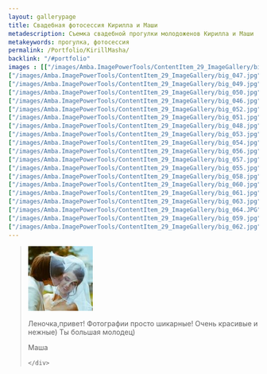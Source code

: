 ```yaml
---
layout: gallerypage
title: Свадебная фотосессия Кирилла и Маши
metadescription: Съемка свадебной прогулки молодоженов Кирилла и Маши
metakeywords: прогулка, фотосессия
permalink: /Portfolio/KirillMasha/
backlink: "/#portfolio"
images : [["/images/Amba.ImagePowerTools/ContentItem_29_ImageGallery/big_045.jpg", "/images/Amba.ImageCache/Default/Amba.ImagePowerTools/ContentItem_29_ImageGallery/big_045-DE91E73BE9C37EDAAEEF74A71944B1F6.jpg", ""],
["/images/Amba.ImagePowerTools/ContentItem_29_ImageGallery/big_047.jpg", "/images/Amba.ImageCache/Default/Amba.ImagePowerTools/ContentItem_29_ImageGallery/big_047-DE91E73BE9C37EDAAEEF74A71944B1F6.jpg", "интересные места для фотосессии Киров"],
["/images/Amba.ImagePowerTools/ContentItem_29_ImageGallery/big_049.jpg", "/images/Amba.ImageCache/Default/Amba.ImagePowerTools/ContentItem_29_ImageGallery/big_049-DE91E73BE9C37EDAAEEF74A71944B1F6.jpg", "интересные места для фотосессии Киров"],
["/images/Amba.ImagePowerTools/ContentItem_29_ImageGallery/big_050.jpg", "/images/Amba.ImageCache/Default/Amba.ImagePowerTools/ContentItem_29_ImageGallery/big_050-DE91E73BE9C37EDAAEEF74A71944B1F6.jpg", "интересные места для фотосессии Киров"],
["/images/Amba.ImagePowerTools/ContentItem_29_ImageGallery/big_046.jpg", "/images/Amba.ImageCache/Default/Amba.ImagePowerTools/ContentItem_29_ImageGallery/big_046-DE91E73BE9C37EDAAEEF74A71944B1F6.jpg", "интересные места для фотосессии Киров"],
["/images/Amba.ImagePowerTools/ContentItem_29_ImageGallery/big_052.jpg", "/images/Amba.ImageCache/Default/Amba.ImagePowerTools/ContentItem_29_ImageGallery/big_052-DE91E73BE9C37EDAAEEF74A71944B1F6.jpg", "интересные места для фотосессии Киров"],
["/images/Amba.ImagePowerTools/ContentItem_29_ImageGallery/big_051.jpg", "/images/Amba.ImageCache/Default/Amba.ImagePowerTools/ContentItem_29_ImageGallery/big_051-DE91E73BE9C37EDAAEEF74A71944B1F6.jpg", "интересные места для фотосессии Киров"],
["/images/Amba.ImagePowerTools/ContentItem_29_ImageGallery/big_048.jpg", "/images/Amba.ImageCache/Default/Amba.ImagePowerTools/ContentItem_29_ImageGallery/big_048-DE91E73BE9C37EDAAEEF74A71944B1F6.jpg", "интересные места для фотосессии Киров"],
["/images/Amba.ImagePowerTools/ContentItem_29_ImageGallery/big_053.jpg", "/images/Amba.ImageCache/Default/Amba.ImagePowerTools/ContentItem_29_ImageGallery/big_053-DE91E73BE9C37EDAAEEF74A71944B1F6.jpg", "интересные места для фотосессии Киров"],
["/images/Amba.ImagePowerTools/ContentItem_29_ImageGallery/big_054.jpg", "/images/Amba.ImageCache/Default/Amba.ImagePowerTools/ContentItem_29_ImageGallery/big_054-DE91E73BE9C37EDAAEEF74A71944B1F6.jpg", "интересные места для фотосессии Киров"],
["/images/Amba.ImagePowerTools/ContentItem_29_ImageGallery/big_056.jpg", "/images/Amba.ImageCache/Default/Amba.ImagePowerTools/ContentItem_29_ImageGallery/big_056-DE91E73BE9C37EDAAEEF74A71944B1F6.jpg", "интересные места для фотосессии Киров"],
["/images/Amba.ImagePowerTools/ContentItem_29_ImageGallery/big_057.jpg", "/images/Amba.ImageCache/Default/Amba.ImagePowerTools/ContentItem_29_ImageGallery/big_057-DE91E73BE9C37EDAAEEF74A71944B1F6.jpg", "интересные места для фотосессии Киров"],
["/images/Amba.ImagePowerTools/ContentItem_29_ImageGallery/big_055.jpg", "/images/Amba.ImageCache/Default/Amba.ImagePowerTools/ContentItem_29_ImageGallery/big_055-DE91E73BE9C37EDAAEEF74A71944B1F6.jpg", "интересные места для фотосессии Киров"],
["/images/Amba.ImagePowerTools/ContentItem_29_ImageGallery/big_058.jpg", "/images/Amba.ImageCache/Default/Amba.ImagePowerTools/ContentItem_29_ImageGallery/big_058-DE91E73BE9C37EDAAEEF74A71944B1F6.jpg", "интересные места для фотосессии Киров"],
["/images/Amba.ImagePowerTools/ContentItem_29_ImageGallery/big_060.jpg", "/images/Amba.ImageCache/Default/Amba.ImagePowerTools/ContentItem_29_ImageGallery/big_060-DE91E73BE9C37EDAAEEF74A71944B1F6.jpg", "интересные места для фотосессии Киров"],
["/images/Amba.ImagePowerTools/ContentItem_29_ImageGallery/big_061.jpg", "/images/Amba.ImageCache/Default/Amba.ImagePowerTools/ContentItem_29_ImageGallery/big_061-DE91E73BE9C37EDAAEEF74A71944B1F6.jpg", "интересные места для фотосессии Киров"],
["/images/Amba.ImagePowerTools/ContentItem_29_ImageGallery/big_063.jpg", "/images/Amba.ImageCache/Default/Amba.ImagePowerTools/ContentItem_29_ImageGallery/big_063-DE91E73BE9C37EDAAEEF74A71944B1F6.jpg", "интересные места для фотосессии Киров"],
["/images/Amba.ImagePowerTools/ContentItem_29_ImageGallery/big_064.JPG", "/images/Amba.ImageCache/Default/Amba.ImagePowerTools/ContentItem_29_ImageGallery/big_064-DE91E73BE9C37EDAAEEF74A71944B1F6.jpg", "интересные места для фотосессии Киров"],
["/images/Amba.ImagePowerTools/ContentItem_29_ImageGallery/big_059.jpg", "/images/Amba.ImageCache/Default/Amba.ImagePowerTools/ContentItem_29_ImageGallery/big_059-DE91E73BE9C37EDAAEEF74A71944B1F6.jpg", "интересные места для фотосессии Киров"],
["/images/Amba.ImagePowerTools/ContentItem_29_ImageGallery/big_062.jpg", "/images/Amba.ImageCache/Default/Amba.ImagePowerTools/ContentItem_29_ImageGallery/big_062-DE91E73BE9C37EDAAEEF74A71944B1F6.jpg", "интересные места для фотосессии Киров"]]
---
```

<blockquote class="row">
    <div class="col-md-2">
        <img class="img-circle img-responsive center-block" src="/images/ImageGalleryPageWithRecall/Image/kiril-masha-ava-2.jpg" alt="">
    </div>
    <div class="col-md-8">
        <p></p><p>Леночка,привет! Фотографии просто шикарные! Очень красивые и нежные) Ты большая молодец)</p><p></p>
        <footer>
Маша        </footer>

    </div>
</blockquote>
